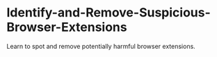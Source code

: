 # Identify-and-Remove-Suspicious-Browser-Extensions
 Learn to spot and remove potentially harmful browser extensions.
